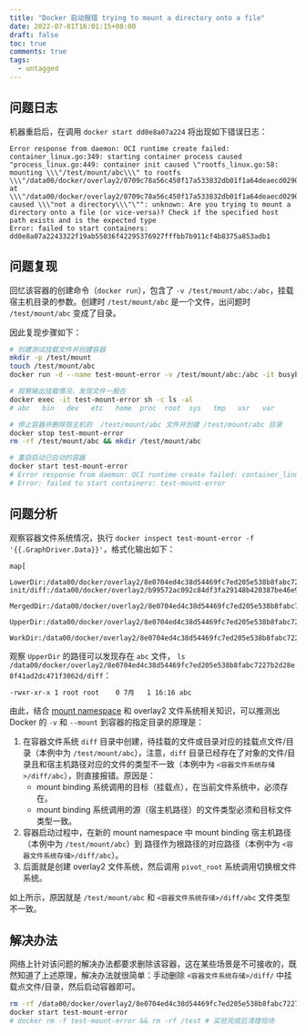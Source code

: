 ```yaml
---
title: "Docker 启动报错 trying to mount a directory onto a file"
date: 2022-07-01T16:01:15+08:00
draft: false
toc: true
comments: true
tags:
  - untagged
---
```


## 问题日志

机器重启后，在调用 `docker start dd0e8a07a224` 将出现如下错误日志：

```
Error response from daemon: OCI runtime create failed: container_linux.go:349: starting container process caused "process_linux.go:449: container init caused \"rootfs_linux.go:58: mounting \\\"/test/mount/abc\\\" to rootfs \\\"/data00/docker/overlay2/0709c78a56c450f17a533832db01f1a64deaecd0290bf905f9a171c89ddf1eea/merged\\\" at \\\"/data00/docker/overlay2/0709c78a56c450f17a533832db01f1a64deaecd0290bf905f9a171c89ddf1eea/merged/abc\\\" caused \\\"not a directory\\\"\"": unknown: Are you trying to mount a directory onto a file (or vice-versa)? Check if the specified host path exists and is the expected type
Error: failed to start containers: dd0e8a07a2243322f19ab55036f42295376927fffbb7b911cf4b8375a853adb1
```

## 问题复现

回忆该容器的创建命令（`docker run`），包含了 `-v /test/mount/abc:/abc`，挂载宿主机目录的参数。创建时 `/test/mount/abc` 是一个文件，出问题时 `/test/mount/abc` 变成了目录。

因此复现步骤如下：

```bash
# 创建测试挂载文件并创建容器
mkdir -p /test/mount
touch /test/mount/abc
docker run -d --name test-mount-error -v /test/mount/abc:/abc -it busybox sleep 100000000

# 观察输出挂载情况，发现文件一股在
docker exec -it test-mount-error sh -c ls -al
# abc   bin   dev   etc   home  proc  root  sys   tmp   usr   var

# 停止容器并删除宿主机的  /test/mount/abc 文件并创建 /test/mount/abc 目录
docker stop test-mount-error
rm -rf /test/mount/abc && mkdir /test/mount/abc

# 重启启动已启动的容器
docker start test-mount-error
# Error response from daemon: OCI runtime create failed: container_linux.go:349: starting container process caused "process_linux.go:449: container init caused \"rootfs_linux.go:58: mounting \\\"/test/mount/abc\\\" to rootfs \\\"/data00/docker/overlay2/8e0704ed4c38d54469fc7ed205e538b8fabc7227b2d28e8f41ad2dc471f3062d/merged\\\" at \\\"/data00/docker/overlay2/8e0704ed4c38d54469fc7ed205e538b8fabc7227b2d28e8f41ad2dc471f3062d/merged/abc\\\" caused \\\"not a directory\\\"\"": unknown: Are you trying to mount a directory onto a file (or vice-versa)? Check if the specified host path exists and is the expected type
# Error: failed to start containers: test-mount-error
```

## 问题分析

观察容器文件系统情况，执行 `docker inspect test-mount-error -f '{{.GraphDriver.Data}}'`，格式化输出如下：

```
map[
    LowerDir:/data00/docker/overlay2/8e0704ed4c38d54469fc7ed205e538b8fabc7227b2d28e8f41ad2dc471f3062d-init/diff:/data00/docker/overlay2/b99572ac092c84df3fa29148b420387be46e950da68b0564b0e3bcf643fdf39c/diff 
    MergedDir:/data00/docker/overlay2/8e0704ed4c38d54469fc7ed205e538b8fabc7227b2d28e8f41ad2dc471f3062d/merged 
    UpperDir:/data00/docker/overlay2/8e0704ed4c38d54469fc7ed205e538b8fabc7227b2d28e8f41ad2dc471f3062d/diff 
    WorkDir:/data00/docker/overlay2/8e0704ed4c38d54469fc7ed205e538b8fabc7227b2d28e8f41ad2dc471f3062d/work]
```

观察 `UpperDir` 的路径可以发现存在 `abc` 文件， `ls /data00/docker/overlay2/8e0704ed4c38d54469fc7ed205e538b8fabc7227b2d28e8f41ad2dc471f3062d/diff`：

```bash
-rwxr-xr-x 1 root root    0 7月   1 16:16 abc
```

由此，结合 [mount namespace](/posts/container-core-tech-3-namespace-mount/) 和 overlay2 文件系统相关知识，可以推测出 Docker 的 `-v` 和 `--mount` 到容器的指定目录的原理是：

1. 在容器文件系统 `diff` 目录中创建，待挂载的文件或目录对应的挂载点文件/目录（本例中为 `/test/mount/abc`），注意，`diff` 目录已经存在了对象的文件/目录且和宿主机路径对应的文件的类型不一致（本例中为  `<容器文件系统存储>/diff/abc`），则直接报错。原因是：
    * mount binding 系统调用的目标（挂载点），在当前文件系统中，必须存在。
    * mount binding 系统调用的源（宿主机路径）的文件类型必须和目标文件类型一致。
2. 容器启动过程中，在新的 mount namespace 中 mount binding 宿主机路径（本例中为 `/test/mount/abc`）到 路径作为根路径的对应路径（本例中为  `<容器文件系统存储>/diff/abc`）。
3. 后面就是创建 overlay2 文件系统，然后调用 `pivot_root` 系统调用切换根文件系统。

如上所示，原因就是 `/test/mount/abc` 和  `<容器文件系统存储>/diff/abc` 文件类型不一致。

## 解决办法

网络上针对该问题的解决办法都要求删除该容器，这在某些场景是不可接收的，既然知道了上述原理，解决办法就很简单：手动删除 `<容器文件系统存储>/diff/` 中挂载点文件/目录，然后启动容器即可。

```bash
rm -rf /data00/docker/overlay2/8e0704ed4c38d54469fc7ed205e538b8fabc7227b2d28e8f41ad2dc471f3062d/diff/abc
docker start test-mount-error
# docker rm -f test-mount-error && rm -rf /test # 实验完成后清理现场
```
